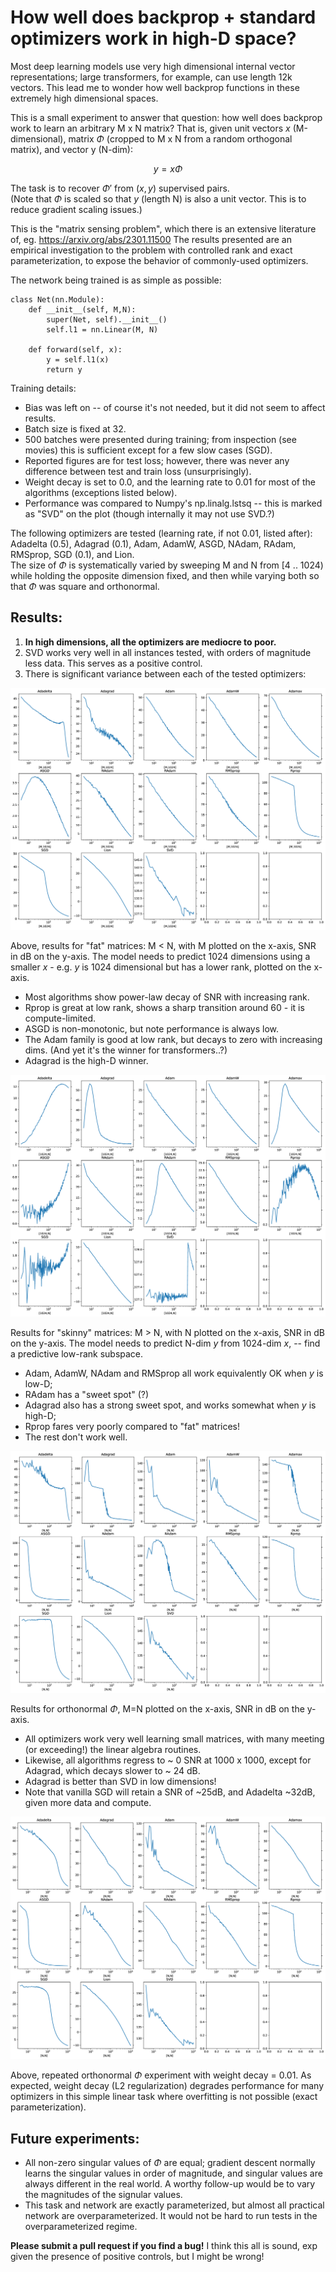 # How well does backprop + standard optimizers work in high-D space?

Most deep learning models use very high dimensional internal vector representations; large transformers, for example, can use length 12k vectors.  This lead me to wonder how well backprop functions in these extremely high dimensional spaces.  

This is a small experiment to answer that question: how well does backprop work to learn an arbitrary M x N matrix?   That is, given unit vectors $x$ (M-dimensional), matrix $\Phi$ (cropped to M x N from a random orthogonal matrix), and vector y (N-dim): 

$$y = x \Phi$$

The task is to recover $\Phi'$ from $(x,y)$ supervised pairs.  
(Note that $\Phi$ is scaled so that $y$ (length N) is also a unit vector.  This is to reduce gradient scaling issues.)

This is the "matrix sensing problem", which there is an extensive literature of, eg. https://arxiv.org/abs/2301.11500
The results presented are an empirical investigation to the problem with controlled rank and exact parameterization, to expose the behavior of commonly-used optimizers.  

The network being trained is as simple as possible: 
```
class Net(nn.Module): 
	def __init__(self, M,N):
		super(Net, self).__init__()
		self.l1 = nn.Linear(M, N)

	def forward(self, x): 
		y = self.l1(x)
		return y
```
Training details: 
* Bias was left on -- of course it's not needed, but it did not seem to affect results.  
* Batch size is fixed at 32.
* 500 batches were presented during training; from inspection (see movies) this is sufficient except for a few slow cases (SGD).
* Reported figures are for test loss; however, there was never any difference between test and train loss (unsurprisingly).  
* Weight decay is set to 0.0, and the learning rate to 0.01 for most of the algorithms (exceptions listed below). 
* Performance was compared to Numpy's np.linalg.lstsq -- this is marked as "SVD" on the plot (though internally it may not use SVD.?)

The following optimizers are tested (learning rate, if not 0.01, listed after): Adadelta (0.5), Adagrad (0.1), Adam, AdamW, ASGD, NAdam, RAdam, RMSprop, SGD (0.1), and Lion.  
The size of $\Phi$ is systematically varied by sweeping M and N from [4 .. 1024) while holding the opposite dimension fixed, and then while varying both so that $\Phi$ was square and orthonormal.  

## Results: 
1. __In high dimensions, all the optimizers are mediocre to poor.__  
2. SVD works very well in all instances tested, with orders of magnitude less data.  This serves as a positive control.
3. There is significant variance between each of the tested optimizers:


![](variable_M_fixed_N_wd0.png)

Above, results for "fat" matrices: M < N, with M plotted on the x-axis, SNR in dB on the y-axis.  The model needs to predict 1024 dimensions using a smaller $x$ - e.g. $y$ is 1024 dimensional but has a lower rank, plotted on the x-axis.  
* Most algorithms show power-law decay of SNR with increasing rank.  
* Rprop is great at low rank, shows a sharp transition around 60 - it is compute-limited.  
* ASGD is non-monotonic, but note performance is always low.  
* The Adam family is good at low rank, but decays to zero with increasing dims.  (And yet it's the winner for transformers..?) 
* Adagrad is the high-D winner.

![](fixed_M_variable_N_wd0.png)

Results for "skinny" matrices: M > N, with N plotted on the x-axis, SNR in dB on the y-axis.  The model needs to predict N-dim $y$ from 1024-dim $x$, -- find a predictive low-rank subspace.  
* Adam, AdamW, NAdam and RMSprop all work equivalently OK when $y$ is low-D; 
* RAdam has a "sweet spot" (?)
* Adagrad also has a strong sweet spot, and works somewhat when $y$ is high-D; 
* Rprop fares very poorly compared to "fat" matrices! 
* The rest don't work well.

![](variable_M_variable_N_wd0.png)

Results for orthonormal $\Phi$, M=N plotted on the x-axis, SNR in dB on the y-axis.  
* All optimizers work very well learning small matrices, with many meeting (or exceeding!) the linear algebra routines.  
* Likewise, all algorithms regress to ~ 0 SNR at 1000 x 1000, except for Adagrad, which decays slower to ~ 24 dB.  
* Adagrad is better than SVD in low dimensions!  
* Note that vanilla SGD will retain a SNR of ~25dB, and Adadelta ~32dB, given more data and compute. 

![](variable_M_variable_N.png)

Above, repeated orthonormal $\Phi$ experiment with weight decay = 0.01.  As expected, weight decay (L2 regularization) degrades performance for many optimizers in this simple linear task where overfitting is not possible (exact parameterization). 

## Future experiments: 
* All non-zero singular values of $\Phi$ are equal; gradient descent normally learns the singular values in order of magnitude, and singular values are always different in the real world. A worthy follow-up would be to vary the magnitudes of the signular values. 
* This task and network are exactly parameterized, but almost all practical network are overparameterized.  It would not be hard to run tests in the overparameterized regime. 


**Please submit a pull request if you find a bug!** I think this all is sound, exp given the presence of positive controls, but I might be wrong!
